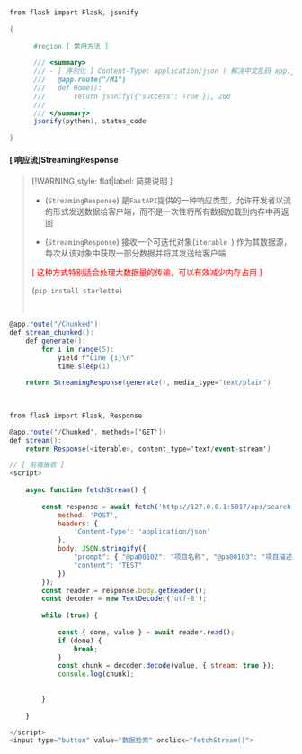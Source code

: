 <br/>

```csharp
from flask import Flask, jsonify
    
{
      
      #region [ 常用方法 ]
          
      /// <summary>
      /// - [ 序列化 ] Content-Type: application/json ( 解决中文乱码 app.json.ensure_ascii = False )
      ///   @app.route("/M1")
      ///   def Home():
      ///       return jsonify({"success": True }), 200
      /// 
      /// </summary>
      jsonify(python), status_code
      
}


```



<!-- tabs:start -->



#### **[ 响应流]StreamingResponse**

>[!WARNING|style: flat|label: 简要说明 ]
>
>- (`StreamingResponse`) 是`FastAPI`提供的一种响应类型，允许开发者以流的形式发送数据给客户端，而不是一次性将所有数据加载到内存中再返回
>
>- (`StreamingResponse`) 接收一个可迭代对象(`iterable `) 作为其数据源，每次从该对象中获取一部分数据并将其发送给客户端
>
>  <span style='color:red'>[ 这种方式特别适合处理大数据量的传输，可以有效减少内存占用 ]</span>
>
>  (`pip install starlette`)
>
><br/>

```csharp
@app.route("/Chunked")
def stream_chunked():
	def generate():
		for i in range(5):
			yield f"Line {i}\n"
			time.sleep(1)
	
	return StreamingResponse(generate(), media_type="text/plain")
                
                
```



```csharp
from flask import Flask, Response

@app.route('/Chunked', methods=['GET'])
def stream():
	return Response(<iterable>, content_type='text/event-stream')


```

```javascript
// [ 前端接收 ]
<script>
	
	async function fetchStream() {
	
		const response = await fetch('http://127.0.0.1:5017/api/search', {
			method: 'POST',
			headers: {
				'Content-Type': 'application/json'
			},
			body: JSON.stringify({
				"prompt": { "@pa00102": "项目名称", "@pa00103": "项目描述" },
				"content": "TEST"
			})
		});
		const reader = response.body.getReader();
		const decoder = new TextDecoder('utf-8');
		
		while (true) {
			
			const { done, value } = await reader.read();
			if (done) {
				break;
			}
			const chunk = decoder.decode(value, { stream: true });
			console.log(chunk);
			
				
		}
		
	}

</script>
<input type="button" value="数据检索" onclick="fetchStream()">


```



<!-- tabs:end -->

